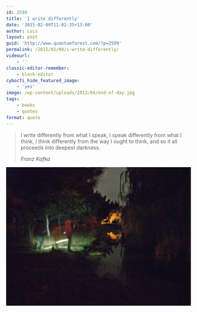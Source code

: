 ```yaml
---
id: 2599
title: 'I write differently'
date: '2015-02-09T11:02:35+13:00'
author: Luis
layout: post
guid: 'http://www.quantumforest.com/?p=2599'
permalink: /2015/02/09/i-write-differently/
videourl:
    - ''
classic-editor-remember:
    - block-editor
cybocfi_hide_featured_image:
    - 'yes'
image: /wp-content/uploads/2013/04/end-of-day.jpg
tags:
    - books
    - quotes
format: quote
---
```


> I write differently from what I speak, I speak differently from what I think, I think differently from the way I ought to think, and so it all proceeds into deepest darkness.
> 
> <cite>*Franz Kafka*</cite>

![Walking at night mood, Canterbury.](/assets/images/end_of_day.jpg)